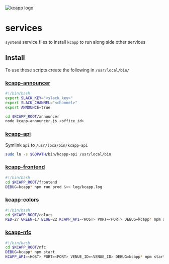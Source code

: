 ![kcapp logo](https://raw.githubusercontent.com/wiki/kcapp/frontend/images/logo/kcapp_plus_systemd.png)
# services
`systemd` service files to install `kcapp` to run along side other services

## Install
To use these scripts create the following in `/usr/local/bin/`

### [kcapp-announcer](https://github.com/kcapp/slack-announcer)
```bash
#!/bin/bash
export SLACK_KEY="<slack_key>"
export SLACK_CHANNEL="<channel>"
export ANNOUNCE=true

cd $KCAPP_ROOT/announcer
node kcapp-announcer.js <office_id>
```

### [kcapp-api](https://github.com/kcapp/api)
Symlink `api` to `/usr/loca/bin/kcapp-api`
```bash
sudo ln -s $GOPATH/bin/kcapp-api /usr/local/bin
```

### [kcapp-frontend](https://github.com/kcapp/frontend)
```bash
#!/bin/bash
cd $KCAPP_ROOT/frontend
DEBUG=kcapp* npm run prod &>> log/kcapp.log
```

### [kcapp-colors](https://github.com/kcapp/colors)
```bash
#!/bin/bash
cd $KCAPP_ROOT/colors
RED=27 GREEN=17 BLUE=22 KCAPP_API=<HOST> PORT=<PORT> DEBUG=kcapp* npm start
```

### [kcapp-nfc](https://github.com/kcapp/nfc)
```bash
#!/bin/bash
cd $KCAPP_ROOT/nfc
DEBUG=kcapp* npm start
KCAPP_API=<HOST> PORT=<PORT> VENUE_ID=<VENUE_ID> DEBUG=kcapp* npm start
```